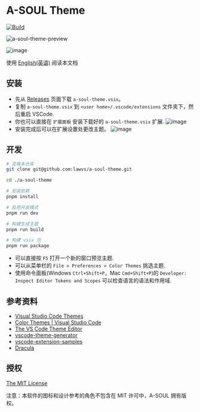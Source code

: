 # A-SOUL Theme

[![Build](https://github.com/lawvs/a-soul-theme/actions/workflows/build.yml/badge.svg)](https://github.com/lawvs/a-soul-theme/actions/workflows/build.yml)

![a-soul-theme-preview](https://user-images.githubusercontent.com/18554747/165832745-806aea1f-a370-4d6a-9511-dc8d91a02f65.png)

![image](https://user-images.githubusercontent.com/18554747/165396514-cca8483e-fcd2-43d8-8c06-4e922ec4623c.png)

使用 [English(英语)](./README.md) 阅读本文档


## 安装

- 先从 [Releases](https://github.com/lawvs/a-soul-theme/releases) 页面下载 `a-soul-theme.vsix`。
- 复制 `a-soul-theme.vsix` 到 `<user home>/.vscode/extensions` 文件夹下，然后重启 VSCode.
- 你也可以直接在 `扩展面板` 安装下载好的 `a-soul-theme.vsix` 扩展.
  ![image](https://user-images.githubusercontent.com/18554747/165837108-f8a7da00-26d8-4c2a-b08e-86a61f42c5e3.png)
- 安装完成后可以在扩展设置处更改主题。
  ![image](https://user-images.githubusercontent.com/18554747/165841439-141b06cd-0f37-4701-8b58-b96e2b23bc16.png)


## 开发

```sh
# 克隆本仓库
git clone git@github.com:lawvs/a-soul-theme.git

cd ./a-soul-theme

# 安装依赖
pnpm install

# 启用开发模式
pnpm run dev

# 构建生成主题
pnpm run build

# 构建 vsix 包
pnpm run package
```

- 可以直接按 `F5` 打开一个新的窗口预览主题.
- 可以从菜单栏的 `File > Preferences > Color Themes` 挑选主题.
- 使用命令面板(Windows `Ctrl+Shift+P`，Mac `Cmd+Shift+P`)的 `Developer: Inspect Editor Tokens and Scopes` 可以检查语言的语法和作用域.

## 参考资料

- [Visual Studio Code Themes](https://code.visualstudio.com/docs/getstarted/themes)
- [Color Themes | Visual Studio Code](https://code.visualstudio.com/api/references/theme-color)
- [The VS Code Theme Editor](https://themes.vscode.one/)
- [vscode-theme-generator](https://github.com/Tyriar/vscode-theme-generator)
- [vscode-extension-samples](https://github.com/microsoft/vscode-extension-samples)
- [Dracula](https://github.com/dracula/dracula-theme)

## 授权

[The MIT License](./LICENSE)

注意：本软件的图标和设计参考的角色不包含在 MIT 许可中，A-SOUL 拥有版权。
